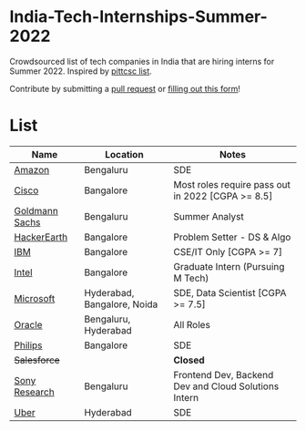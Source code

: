 # India-Tech-Internships-Summer-2022
Crowdsourced list of tech companies in India that are hiring interns for Summer 2022. Inspired by [pittcsc list](https://github.com/pittcsc/Summer2022-Internships).

Contribute by submitting a [pull request](https://github.com/susam/gitpr#create-pull-request) or [filling out this form](https://forms.gle/UWQY5hs6A97eJDLj6)!

# List
 | Name | Location | Notes |
 |---|---|---|
 | [Amazon](https://www.amazon.jobs/en/jobs/1629491/software-development-engineer-intern) | Bengaluru | SDE |
 | [Cisco](https://jobs.cisco.com/jobs/SearchJobs/Intern%20India) | Bangalore | Most roles require pass out in 2022 [CGPA >= 8.5] |
 | [Goldmann Sachs](https://www.goldmansachs.com/careers/students/programs/india/summer-analyst-program.html) | Bengaluru | Summer Analyst |
 | [HackerEarth](https://hackerearthjobs.recruiterbox.com/jobs/fk0ftkc/) | Bangalore | Problem Setter - DS & Algo |
 | [IBM](https://careers.ibm.com/job/13527858/intern-bangalore-in/) | Bangalore | CSE/IT Only [CGPA >= 7] |
 | [Intel](https://jobs.intel.com/page/show/search-results#t=Jobs&sort=relevancy&layout=table&f:@countryfullname=[India]&f:@employeetype=[Intern%2FStudent]) | Bangalore | Graduate Intern (Pursuing M Tech) |
 | [Microsoft](https://careers.microsoft.com/students/us/en/ind-ur-intern-results) | Hyderabad, Bangalore, Noida | SDE, Data Scientist [CGPA >= 7.5] |
 | [Oracle](https://eeho.fa.us2.oraclecloud.com/hcmUI/CandidateExperience/en/sites/CX_1/requisitions?keyword=Student%20%252F%20Intern&location=India&locationId=300000000106947&locationLevel=country&selectedFlexFieldsFacets=%22AttributeChar13%7CCampus%22) | Bengaluru, Hyderabad | All Roles |
 | [Philips](https://www.careers.philips.com/student/global/en/job/415074/Intern) | Bangalore | SDE |
 | <del>Salesforce</del> |  | **Closed** |
 | [Sony Research](https://www.linkedin.com/company/sonyresearchindia/jobs/) | Bengaluru | Frontend Dev, Backend Dev and Cloud Solutions Intern |
 | [Uber](https://university-uber.icims.com/jobs/search?ss=1&searchKeyword=intern&searchRelation=keyword_all&searchLocation=13228-54632-Hyderabad) | Hyderabad | SDE |
